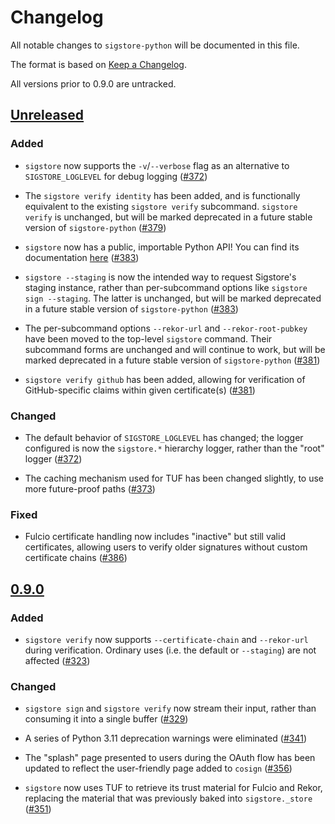 # Changelog

All notable changes to `sigstore-python` will be documented in this file.

The format is based on [Keep a Changelog](https://keepachangelog.com/en/1.0.0/).

All versions prior to 0.9.0 are untracked.

## [Unreleased]

### Added

* `sigstore` now supports the `-v`/`--verbose` flag as an alternative to
  `SIGSTORE_LOGLEVEL` for debug logging
  ([#372](https://github.com/sigstore/sigstore-python/pull/372))

* The `sigstore verify identity` has been added, and is functionally
  equivalent to the existing `sigstore verify` subcommand.
  `sigstore verify` is unchanged, but will be marked deprecated in a future
  stable version of `sigstore-python`
  ([#379](https://github.com/sigstore/sigstore-python/pull/379))

* `sigstore` now has a public, importable Python API! You can find its
  documentation [here](https://sigstore.github.io/sigstore-python/)
  ([#383](https://github.com/sigstore/sigstore-python/pull/383))

* `sigstore --staging` is now the intended way to request Sigstore's staging
   instance, rather than per-subcommand options like `sigstore sign --staging`.
   The latter is unchanged, but will be marked deprecated in a future stable
   version of `sigstore-python`
   ([#383](https://github.com/sigstore/sigstore-python/pull/383))

* The per-subcommand options `--rekor-url` and `--rekor-root-pubkey` have been
  moved to the top-level `sigstore` command. Their subcommand forms are unchanged
  and will continue to work, but will be marked deprecated in a future stable
  version of `sigstore-python`
  ([#381](https://github.com/sigstore/sigstore-python/pull/383))

* `sigstore verify github` has been added, allowing for verification of
  GitHub-specific claims within given certificate(s)
  ([#381](https://github.com/sigstore/sigstore-python/pull/381))

### Changed

* The default behavior of `SIGSTORE_LOGLEVEL` has changed; the logger
  configured is now the `sigstore.*` hierarchy logger, rather than the "root"
  logger ([#372](https://github.com/sigstore/sigstore-python/pull/372))

* The caching mechanism used for TUF has been changed slightly, to use
  more future-proof paths ([#373](https://github.com/sigstore/sigstore-python/pull/373))

### Fixed

* Fulcio certificate handling now includes "inactive" but still valid certificates,
  allowing users to verify older signatures without custom certificate chains
  ([#386](https://github.com/sigstore/sigstore-python/pull/386))

## [0.9.0]

### Added

* `sigstore verify` now supports `--certificate-chain` and `--rekor-url`
  during verification. Ordinary uses (i.e. the default or `--staging`)
  are not affected ([#323](https://github.com/sigstore/sigstore-python/pull/323))

### Changed

* `sigstore sign` and `sigstore verify` now stream their input, rather than
  consuming it into a single buffer
  ([#329](https://github.com/sigstore/sigstore-python/pull/329))

* A series of Python 3.11 deprecation warnings were eliminated
  ([#341](https://github.com/sigstore/sigstore-python/pull/341))

* The "splash" page presented to users during the OAuth flow has been updated
  to reflect the user-friendly page added to `cosign`
  ([#356](https://github.com/sigstore/sigstore-python/pull/356))

* `sigstore` now uses TUF to retrieve its trust material for Fulcio and Rekor,
  replacing the material that was previously baked into `sigstore._store`
  ([#351](https://github.com/sigstore/sigstore-python/pull/351))

<!--Release URLs -->
[Unreleased]: https://github.com/sigstore/sigstore-python/compare/v0.9.0...HEAD
[0.9.0]: https://github.com/sigstore/sigstore-python/compare/v0.8.3...v0.9.0

